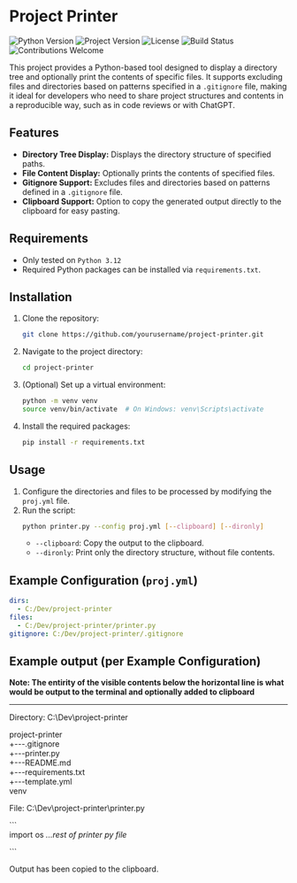 # Project Printer

![Python Version](https://img.shields.io/badge/python-3.12-blue)
![Project Version](https://img.shields.io/badge/version-0.1-orange)
![License](https://img.shields.io/badge/license-MIT-brightgreen)
![Build Status](https://img.shields.io/badge/build-passing-brightgreen)
![Contributions Welcome](https://img.shields.io/badge/contributions-welcome-brightgreen)

This project provides a Python-based tool designed to display a directory tree and optionally print the contents of specific files. It supports excluding files and directories based on patterns specified in a `.gitignore` file, making it ideal for developers who need to share project structures and contents in a reproducible way, such as in code reviews or with ChatGPT.

## Features
- **Directory Tree Display:** Displays the directory structure of specified paths.
- **File Content Display:** Optionally prints the contents of specified files.
- **Gitignore Support:** Excludes files and directories based on patterns defined in a `.gitignore` file.
- **Clipboard Support:** Option to copy the generated output directly to the clipboard for easy pasting.

## Requirements
- Only tested on `Python 3.12`
- Required Python packages can be installed via `requirements.txt`.

## Installation
1. Clone the repository:
    ```sh
    git clone https://github.com/yourusername/project-printer.git
    ```
2. Navigate to the project directory:
    ```sh
    cd project-printer
    ```
3. (Optional) Set up a virtual environment:
    ```sh
    python -m venv venv
    source venv/bin/activate  # On Windows: venv\Scripts\activate
    ```
4. Install the required packages:
    ```sh
    pip install -r requirements.txt
    ```

## Usage
1. Configure the directories and files to be processed by modifying the `proj.yml` file.
2. Run the script:
    ```sh
    python printer.py --config proj.yml [--clipboard] [--dironly]
    ```
    - `--clipboard`: Copy the output to the clipboard.
    - `--dironly`: Print only the directory structure, without file contents.

## Example Configuration (`proj.yml`)
```yaml
dirs:
  - C:/Dev/project-printer
files:
  - C:/Dev/project-printer/printer.py
gitignore: C:/Dev/project-printer/.gitignore
```

## Example output (per Example Configuration)
**Note: The entirity of the visible contents below the horizontal line is what would be output to the terminal and optionally added to clipboard**
<hr>

Directory: C:\Dev\project-printer

project-printer<br>
    +---.gitignore<br>
    +---printer.py<br>
    +---README.md<br>
    +---requirements.txt<br>
    +---template.yml<br>
venv

File: C:\Dev\project-printer\printer.py

\`\`\`<br>
import os
*...rest of printer py file*

\`\`\`

Output has been copied to the clipboard.
